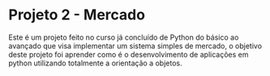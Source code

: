 # Projeto 2 - Mercado

Este é um projeto feito no curso já concluído de Python do básico ao avançado que visa implementar um sistema simples de mercado, o objetivo deste projeto foi aprender como é o desenvolvimento de aplicações em python utilizando totalmente a orientação a objetos.
